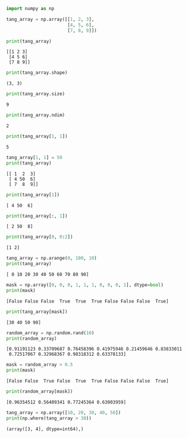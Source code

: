 

```python
import numpy as np
```


```python
tang_array = np.array([[1, 2, 3],
                       [4, 5, 6],
                       [7, 8, 9]])
```


```python
print(tang_array)
```

    [[1 2 3]
     [4 5 6]
     [7 8 9]]
    


```python
print(tang_array.shape)
```

    (3, 3)
    


```python
print(tang_array.size)
```

    9
    


```python
print(tang_array.ndim)
```

    2
    


```python
print(tang_array[1, 1])
```

    5
    


```python
tang_array[1, 1] = 50
print(tang_array)
```

    [[ 1  2  3]
     [ 4 50  6]
     [ 7  8  9]]
    


```python
print(tang_array[1])
```

    [ 4 50  6]
    


```python
print(tang_array[:, 1])
```

    [ 2 50  8]
    


```python
print(tang_array[0, 0:2])
```

    [1 2]
    


```python
tang_array = np.arange(0, 100, 10)
print(tang_array)
```

    [ 0 10 20 30 40 50 60 70 80 90]
    


```python
mask = np.array([0, 0, 0, 1, 1, 1, 0, 0, 0, 1], dtype=bool)
print(mask)
```

    [False False False  True  True  True False False False  True]
    


```python
print(tang_array[mask])
```

    [30 40 50 90]
    


```python
random_array = np.random.rand(10)
print(random_array)
```

    [0.91191123 0.33709687 0.76458396 0.41975946 0.21459646 0.83833011
     0.72517067 0.32968367 0.98318312 0.63378133]
    


```python
mask = random_array > 0.5
print(mask)
```

    [False False  True False  True  True False False False  True]
    


```python
print(random_array[mask])
```

    [0.96354512 0.56409341 0.77245364 0.63003959]
    


```python
tang_array = np.array([10, 20, 30, 40, 50])
print(np.where(tang_array > 30))
```

    (array([3, 4], dtype=int64),)
    
